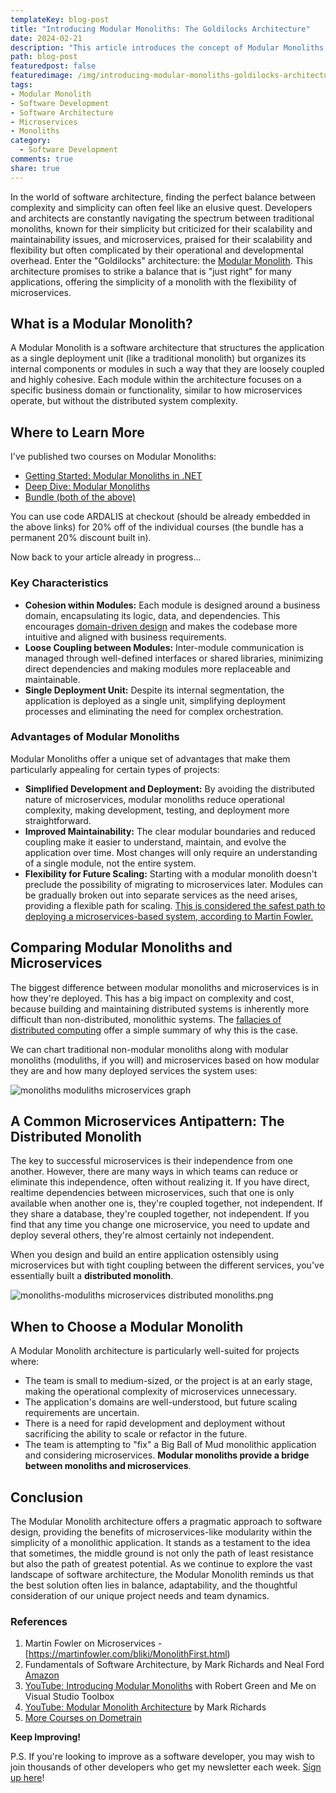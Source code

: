 ```yaml
---
templateKey: blog-post
title: "Introducing Modular Monoliths: The Goldilocks Architecture"
date: 2024-02-21
description: "This article introduces the concept of Modular Monoliths, an architectural approach that combines the simplicity of monolithic applications with the flexibility of microservices, offering a balanced solution for software development. It outlines the key characteristics, advantages, and suitable scenarios for adopting this Goldilocks architecture, providing a pragmatic path for developers and architects aiming for maintainability, simplicity, and scalability in their projects."
path: blog-post
featuredpost: false
featuredimage: /img/introducing-modular-monoliths-goldilocks-architecture.png
tags:
- Modular Monolith
- Software Development
- Software Architecture
- Microservices
- Monoliths
category:
  - Software Development
comments: true
share: true
---
```

In the world of software architecture, finding the perfect balance between complexity and simplicity can often feel like an elusive quest. Developers and architects are constantly navigating the spectrum between traditional monoliths, known for their simplicity but criticized for their scalability and maintainability issues, and microservices, praised for their scalability and flexibility but often complicated by their operational and developmental overhead. Enter the "Goldilocks" architecture: the [Modular Monolith](https://bit.ly/3UKfNWI). This architecture promises to strike a balance that is "just right" for many applications, offering the simplicity of a monolith with the flexibility of microservices.

## What is a Modular Monolith?

A Modular Monolith is a software architecture that structures the application as a single deployment unit (like a traditional monolith) but organizes its internal components or modules in such a way that they are loosely coupled and highly cohesive. Each module within the architecture focuses on a specific business domain or functionality, similar to how microservices operate, but without the distributed system complexity.

## Where to Learn More

I've published two courses on Modular Monoliths:

- [Getting Started: Modular Monoliths in .NET](https://bit.ly/3T1pC17)
- [Deep Dive: Modular Monoliths](https://bit.ly/3I5wWm3)
- [Bundle (both of the above)](https://bit.ly/3UKfNWI)

You can use code ARDALIS at checkout (should be already embedded in the above links) for 20% off of the individual courses (the bundle has a permanent 20% discount built in).

Now back to your article already in progress...

### Key Characteristics

- **Cohesion within Modules:** Each module is designed around a business domain, encapsulating its logic, data, and dependencies. This encourages [domain-driven design](https://www.pluralsight.com/courses/fundamentals-domain-driven-design) and makes the codebase more intuitive and aligned with business requirements.
- **Loose Coupling between Modules:** Inter-module communication is managed through well-defined interfaces or shared libraries, minimizing direct dependencies and making modules more replaceable and maintainable.
- **Single Deployment Unit:** Despite its internal segmentation, the application is deployed as a single unit, simplifying deployment processes and eliminating the need for complex orchestration.

### Advantages of Modular Monoliths

Modular Monoliths offer a unique set of advantages that make them particularly appealing for certain types of projects:

- **Simplified Development and Deployment:** By avoiding the distributed nature of microservices, modular monoliths reduce operational complexity, making development, testing, and deployment more straightforward.
- **Improved Maintainability:** The clear modular boundaries and reduced coupling make it easier to understand, maintain, and evolve the application over time. Most changes will only require an understanding of a single module, not the entire system.
- **Flexibility for Future Scaling:** Starting with a modular monolith doesn't preclude the possibility of migrating to microservices later. Modules can be gradually broken out into separate services as the need arises, providing a flexible path for scaling. [This is considered the safest path to deploying a microservices-based system, according to Martin Fowler.](https://martinfowler.com/bliki/MonolithFirst.html)

## Comparing Modular Monoliths and Microservices

The biggest difference between modular monoliths and microservices is in how they're deployed. This has a big impact on complexity and cost, because building and maintaining distributed systems is inherently more difficult than non-distributed, monolithic systems. The [fallacies of distributed computing](https://en.wikipedia.org/wiki/Fallacies_of_distributed_computing) offer a simple summary of why this is the case.

We can chart traditional non-modular monoliths along with modular monoliths (moduliths, if you will) and microservices based on how modular they are and how many deployed services the system uses:

![monoliths moduliths microservices graph](/img/modular-monoliths-vs-microservices-graph.png)

## A Common Microservices Antipattern: The Distributed Monolith

The key to successful microservices is their independence from one another. However, there are many ways in which teams can reduce or eliminate this independence, often without realizing it. If you have direct, realtime dependencies between microservices, such that one is only available when another one is, they're coupled together, not independent. If they share a database, they're coupled together, not independent. If you find that any time you change one microservice, you need to update and deploy several others, they're almost certainly not independent.

When you design and build an entire application ostensibly using microservices but with tight coupling between the different services, you've essentially built a **distributed monolith**.

![monoliths-moduliths microservices distributed monoliths.png](monoliths-moduliths-microservices-distributed-monoliths.png)

## When to Choose a Modular Monolith

A Modular Monolith architecture is particularly well-suited for projects where:

- The team is small to medium-sized, or the project is at an early stage, making the operational complexity of microservices unnecessary.
- The application's domains are well-understood, but future scaling requirements are uncertain.
- There is a need for rapid development and deployment without sacrificing the ability to scale or refactor in the future.
- The team is attempting to "fix" a Big Ball of Mud monolithic application and considering microservices. **Modular monoliths provide a bridge between monoliths and microservices**.

## Conclusion

The Modular Monolith architecture offers a pragmatic approach to software design, providing the benefits of microservices-like modularity within the simplicity of a monolithic application. It stands as a testament to the idea that sometimes, the middle ground is not only the path of least resistance but also the path of greatest potential. As we continue to explore the vast landscape of software architecture, the Modular Monolith reminds us that the best solution often lies in balance, adaptability, and the thoughtful consideration of our unique project needs and team dynamics.

### References

1. Martin Fowler on Microservices - [https://martinfowler.com/bliki/MonolithFirst.html)
2. Fundamentals of Software Architecture, by Mark Richards and Neal Ford [Amazon](https://amzn.to/3OS4bgq)
3. [YouTube: Introducing Modular Monoliths](https://www.youtube.com/live/wkAc6K09pKQ?si=lC-uAwyDHX4eJYmL&t=147) with Robert Green and Me on Visual Studio Toolbox
4. [YouTube: Modular Monolith Architecture](https://www.youtube.com/watch?v=ikuu3QIuJuc&ab_channel=MarkRichards) by Mark Richards
5. [More Courses on Dometrain](https://dometrain.com/?affcode=1115529_gyvpazys)

**Keep Improving!**

P.S. If you're looking to improve as a software developer, you may wish to join thousands of other developers who get my newsletter each week. [Sign up here](/tips)!
